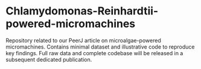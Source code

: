 # Chlamydomonas-Reinhardtii-powered-micromachines
Repository related to our PeerJ article on microalgae-powered micromachines. Contains minimal dataset and illustrative code to reproduce key findings. Full raw data and complete codebase will be released in a subsequent dedicated publication.
